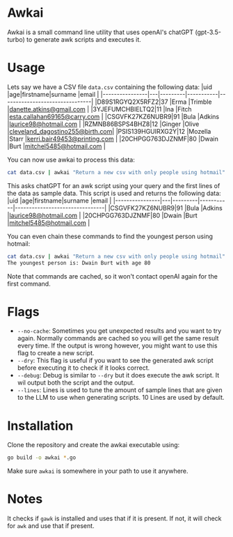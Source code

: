# Awkai
Awkai is a small command line utility that uses openAI's chatGPT (gpt-3.5-turbo) to generate awk scripts and executes it. 

# Usage
Lets say we have a CSV file `data.csv` containing the following data:
|uid             |age|firstname|surname    |email                           |
|----------------|---|---------|-----------|--------------------------------|
|D89S1RGYQ2X5RFZ2|37 |Erma     |Trimble    |danette.atkins@gmail.com        |
|3YJEFUMCHBIELTQ2|11 |Ina      |Fitch      |esta.callahan69165@carry.com    |
|CSGVFK27KZ6NUBR9|91 |Bula     |Adkins     |laurice98@hotmail.com           |
|RZMNB86BSPS4BHZ8|12 |Ginger   |Olive      |cleveland_dagostino255@birth.com|
|PSIS139HGUIRXG2Y|12 |Mozella  |Starr      |kerri.bair49453@printing.com    |
|20CHPGG763DJZNMF|80 |Dwain    |Burt       |mitchel5485@hotmail.com         |

You can now use awkai to process this data:
```bash
cat data.csv | awkai "Return a new csv with only people using hotmail"
```

This asks chatGPT for an awk script using your query and the first lines of the data as sample data. This script is used and returns the following data:
|uid             |age|firstname|surname    |email                           |
|----------------|---|---------|-----------|--------------------------------|
|CSGVFK27KZ6NUBR9|91 |Bula     |Adkins     |laurice98@hotmail.com           |
|20CHPGG763DJZNMF|80 |Dwain    |Burt       |mitchel5485@hotmail.com         |


You can even chain these commands to find the youngest person using hotmail:
```bash
cat data.csv | awkai "Return a new csv with only people using hotmail" | awkai "Find the youngest person"
The youngest person is: Dwain Burt with age 80
```

Note that commands are cached, so it won't contact openAI again for the first command.

# Flags
- `--no-cache`: Sometimes you get unexpected results and you want to try again. Normally commands are cached so you will get the same result every time. If the output is wrong however, you might want to use this flag to create a new script.
- `--dry`: This flag is useful if you want to see the generated awk script before executing it to check if it looks correct.
- `--debug`: Debug is similar to `--dry` but it does execute the awk script. It wil output both the script and the output.
- `--lines`: Lines is used to tune the amount of sample lines that are given to the LLM to use when generating scripts. 10 Lines are used by default.

# Installation
Clone the repository and create the awkai executable using:
```bash
go build -o awkai *.go
```

Make sure `awkai` is somewhere in your path to use it anywhere.

# Notes
It checks if `gawk` is installed and uses that if it is present. If not, it will check for `awk` and use that if present.
